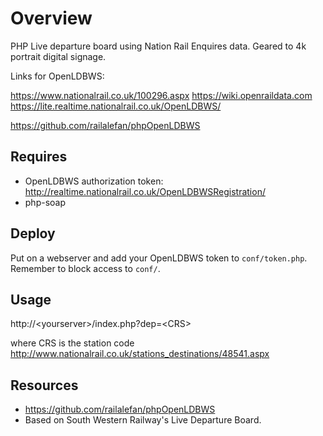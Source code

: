 # Overview

PHP Live departure board using Nation Rail Enquires data. Geared to 4k portrait digital signage. 

Links for OpenLDBWS:

https://www.nationalrail.co.uk/100296.aspx
https://wiki.openraildata.com
https://lite.realtime.nationalrail.co.uk/OpenLDBWS/


https://github.com/railalefan/phpOpenLDBWS

## Requires
* OpenLDBWS authorization token: http://realtime.nationalrail.co.uk/OpenLDBWSRegistration/
* php-soap


## Deploy

Put on a webserver and add your OpenLDBWS token to ```conf/token.php```. Remember to block access to ```conf/```.

## Usage

http://\<yourserver\>/index.php?dep=\<CRS\>

where CRS is the station code  http://www.nationalrail.co.uk/stations_destinations/48541.aspx

## Resources

* https://github.com/railalefan/phpOpenLDBWS
* Based on South Western Railway's Live Departure Board.